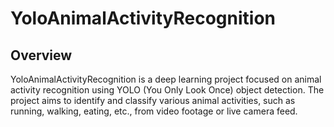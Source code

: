 # YoloAnimalActivityRecognition

## Overview

YoloAnimalActivityRecognition is a deep learning project focused on animal activity recognition using YOLO (You Only Look Once) object detection. The project aims to identify and classify various animal activities, such as running, walking, eating, etc., from video footage or live camera feed.
